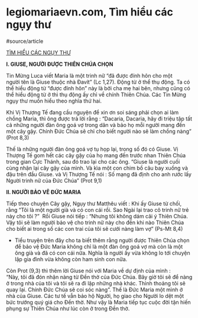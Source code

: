 # legiomariaevn.com, Tìm hiểu các ngụy thư
#source/article 

[TÌM HIỂU CÁC NGỤY THƯ](https://legiomariaevn.com/chi-tiet-tin-tuc/360/tim-hieu-cac-nguy-thu.html)

**I. GIUSE, NGƯỜI ĐƯỢC THIÊN CHÚA CHỌN**

Tin Mừng Luca viết Maria là một trinh nữ “đã được đính hôn cho một người tên là Giuse thuộc nhà Đavít” (Lc 1,27). Động từ ở thể thụ động. Ta có thể hiểu động từ “được đính hôn” này là bởi cha mẹ hai bên, nhưng cũng có thể hiểu động từ ở thì thụ động ấy chỉ về chính Thiên Chúa. Các Tin Mừng ngụy thư muốn hiểu theo nghĩa thứ hai.

Khi Vị Thượng Tế đang cầu nguyện để xin ơn soi sáng phải chọn ai làm chồng Maria, thì ông được trả lời rằng : “Dacaria, Dacaria, hãy đi triệu tập tất cả những người đàn ông goá vợ trong dân và bảo họ mỗi người mang đến một cây gậy. Chính Đức Chúa sẽ chỉ cho biết người nào sẽ làm chồng nàng” (Prot 8,3)

Thế là những người đàn ông goá vợ tụ họp lại, trong số đó có Giuse. Vị Thượng Tế gom hết các cây gậy của họ mang đến trước nhan Thiên Chúa trong gian Cực Thánh, sau đó trao lại cho các ông. “Giuse là người cuối cùng nhận lại cây gậy của mình. Và kìa một con chim bồ câu bay xuống và đậu trên đầu Giuse. và Vị Thượng Tế nói : Số mạng đã định cho anh rước lấy Người trinh nữ của Đức Chúa” (Prot 9,1)

**II. NGƯỜI BẢO VÊ ĐỨC MARIA**

Tiếp theo chuyện Cây gậy, Ngụy thư Matthêu viết : Khi ấy Giuse từ chối, rằng “Tôi là một người già và có con cái rồi. Sao Ngài lại trao cô trinh nữ trẻ này cho tôi ?”  Rồi Giuse nói tiếp : “Nhưng tôi không dám cãi ý Thiên Chúa. Vậy tôi sẽ làm người bảo vệ cho trinh nữ này cho đến khi nào Thiên Chúa cho biết ai trong số các con trai của tôi sẽ cưới nàng làm vợ” (Ps-Mt 8,4)

- Tiểu truyện trên đây cho ta biết thêm rằng người được Thiên Chúa chọn để bảo vệ Đức Maria không chỉ là một đàn ông goá vợ mà còn là một ông già và đã có con cái nữa. Nghĩa là người ấy vừa không lo tới chuyện lập gia đình vừa không còn ham sinh con nữa.

Còn Prot (9,3) thì thêm lời Giuse nói với Maria về dự định của mình : “Này, tôi đã đón nhận nàng từ Đền thờ của Đức Chúa. Bây giờ tôi sẽ để nàng ở trong nhà của tôi và tôi sẽ ra đi lập những nhà khác. Thỉnh thoảng tôi sẽ quay lại. Chính Đức Chúa sẽ coi sóc nàng”. Thế là Đức Maria một mình ở nhà của Giuse. Các tư tế vẫn bảo hộ Người, họ giao cho Người lo dệt một bức trướng quý giá cho Đền thờ. Như vậy là Maria tiếp tục cuộc đời tận hiến phụng sự Thiên Chúa như lúc còn ở trong Đền thờ.